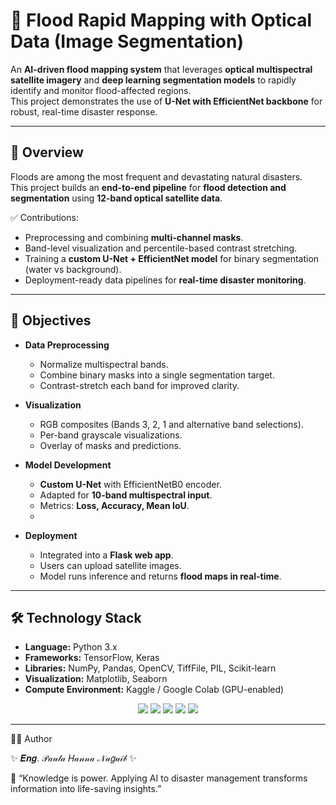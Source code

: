 # 🌊 Flood Rapid Mapping with Optical Data (Image Segmentation)  

An **AI-driven flood mapping system** that leverages **optical multispectral satellite imagery** and **deep learning segmentation models** to rapidly identify and monitor flood-affected regions.  
This project demonstrates the use of **U-Net with EfficientNet backbone** for robust, real-time disaster response.  

---

## 📖 Overview  

Floods are among the most frequent and devastating natural disasters.  
This project builds an **end-to-end pipeline** for **flood detection and segmentation** using **12-band optical satellite data**.  

✅ Contributions:  
- Preprocessing and combining **multi-channel masks**.  
- Band-level visualization and percentile-based contrast stretching.  
- Training a **custom U-Net + EfficientNet model** for binary segmentation (water vs background).  
- Deployment-ready data pipelines for **real-time disaster monitoring**.  

---

## 🎯 Objectives  

- **Data Preprocessing**  
  - Normalize multispectral bands.  
  - Combine binary masks into a single segmentation target.  
  - Contrast-stretch each band for improved clarity.  

- **Visualization**  
  - RGB composites (Bands 3, 2, 1 and alternative band selections).  
  - Per-band grayscale visualizations.  
  - Overlay of masks and predictions.  

- **Model Development**  
  - **Custom U-Net** with EfficientNetB0 encoder.  
  - Adapted for **10-band multispectral input**.  
  - Metrics: **Loss, Accuracy, Mean IoU**.
  - 
- **Deployment**  
  - Integrated into a **Flask web app**.  
  - Users can upload satellite images.  
  - Model runs inference and returns **flood maps in real-time**. 
---

## 🛠️ Technology Stack  

- **Language:** Python 3.x  
- **Frameworks:** TensorFlow, Keras  
- **Libraries:** NumPy, Pandas, OpenCV, TiffFile, PIL, Scikit-learn  
- **Visualization:** Matplotlib, Seaborn  
- **Compute Environment:** Kaggle / Google Colab (GPU-enabled)  

<p align="center">
  <img src="https://img.shields.io/badge/Python-3776AB?style=for-the-badge&logo=python&logoColor=white"/>
  <img src="https://img.shields.io/badge/TensorFlow-FF6F00?style=for-the-badge&logo=tensorflow&logoColor=white"/>
  <img src="https://img.shields.io/badge/Keras-D00000?style=for-the-badge&logo=keras&logoColor=white"/>
  <img src="https://img.shields.io/badge/OpenCV-5C3EE8?style=for-the-badge&logo=opencv&logoColor=white"/>
  <img src="https://img.shields.io/badge/TIFF_File-009688?style=for-the-badge&logo=file&logoColor=white"/>
</p>  

---

👨‍💻 Author

✨ 𝑬𝒏𝒈. 𝒫𝒶𝓊𝓁𝒶 𝐻𝒶𝓃𝓃𝒶 𝒩𝒶𝑔𝓊𝒾𝒷 ✨

📌 “Knowledge is power. Applying AI to disaster management transforms information into life-saving insights.”
